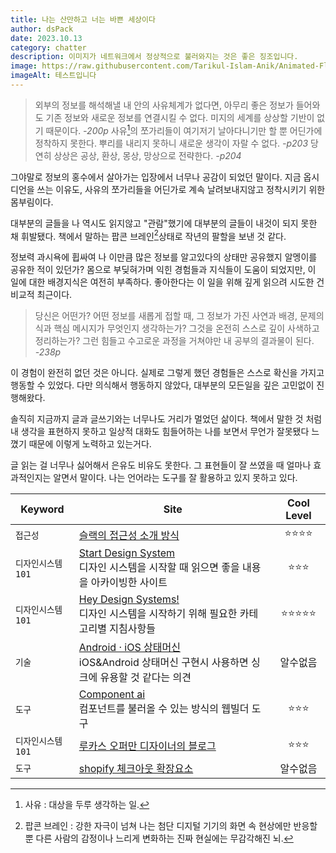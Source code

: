 ```yaml
---
title: 나는 산만하고 너는 바쁜 세상이다
author: dsPack
date: 2023.10.13
category: chatter
description: 이미지가 네트워크에서 정상적으로 불러와지는 것은 좋은 징조입니다.
image: https://raw.githubusercontent.com/Tarikul-Islam-Anik/Animated-Fluent-Emojis/master/Emojis/Smilies/Alien%20Monster.png
imageAlt: 테스트입니다
---
```


> 외부의 정보를 해석해낼 내 안의 사유체계가 없다면, 아무리 좋은 정보가 들어와도 기존 정보와 새로운 정보를 연결시킬 수 없다. 미지의 세계를 상상할 기반이 없기 때문이다. _-200p_
> 사유[^4]의 쪼가리들이 여기저기 날아다니기만 할 뿐 어딘가에 정착하지 못한다. 뿌리를 내리지 못하니 새로운 생각이 자랄 수 없다. _-p203_
> 당연히 상상은 공상, 환상, 몽상, 망상으로 전략한다. _-p204_

[^4]: 사유 : 대상을 두루 생각하는 일.

그야말로 정보의 홍수에서 살아가는 입장에서 너무나 공감이 되었던 말이다.
지금 옵시디언을 쓰는 이유도, 사유의 쪼가리들을 어딘가로 계속 날려보내지않고 정착시키기 위한 몸부림이다.

대부분의 글들을 나 역시도 읽지않고 "관람"했기에 대부분의 글들이 내것이 되지 못한 채 휘발됐다.
책에서 말하는 팝콘 브레인[^5]상태로 작년의 팔할을 보낸 것 같다.

[^5]: 팝콘 브레인 : 강한 자극이 넘쳐 나는 첨단 디지털 기기의 화면 속 현상에만 반응할 뿐 다른 사람의 감정이나 느리게 변화하는 진짜 현실에는 무감각해진 뇌.

정보력 과시욕에 휩싸여 나 이만큼 많은 정보를 알고있다의 상태만 공유했지 알멩이를 공유한 적이 있던가?
몸으로 부딪혀가며 익힌 경험들과 지식들이 도움이 되었지만, 이 일에 대한 배경지식은 여전히 부족하다.
좋아한다는 이 일을 위해 깊게 읽으려 시도한 건 비교적 최근이다.

> 당신은 어떤가? 어떤 정보를 새롭게 접할 때, 그 정보가 가진 사연과 배경, 문제의식과 핵심 메시지가 무엇인지 생각하는가? 그것을 온전히 스스로 깊이 사색하고 정리하는가? 그런 힘들고 수고로운 과정을 거쳐야만 내 공부의 결과물이 된다. _-238p_

이 경험이 완전히 없던 것은 아니다. 실제로 그렇게 했던 경험들은 스스로 확신을 가지고 행동할 수 있었다.
다만 의식해서 행동하지 않았다, 대부분의 모든일을 깊은 고민없이 진행해왔다.

솔직히 지금까지 글과 글쓰기와는 너무나도 거리가 멀었던 삶이다. 책에서 말한 것 처럼 내 생각을 표현하지 못하고 일상적 대화도 힘들어하는 나를 보면서 무언가 잘못됐다 느꼈기 때문에 이렇게 노력하고 있는거다.

글 읽는 걸 너무나 싫어해서 은유도 비유도 못한다. 그 표현들이 잘 쓰였을 때 얼마나 효과적인지는 알면서 말이다.
나는 언어라는 도구를 잘 활용하고 있지 못하고 있다.

| Keyword           | Site                                                                                                                                     |   Cool Level    |
| ----------------- | ---------------------------------------------------------------------------------------------------------------------------------------- | :-------------: |
| `접근성`          | [슬랙의 접근성 소개 방식](https://slack.com/intl/ko-kr/accessibility)                                                                    |  ⭐️⭐️⭐️⭐️   |
| `디자인시스템101` | [Start Design System](https://startdesignsystem.com/) </br> 디자인 시스템을 시작할 때 읽으면 좋을 내용을 아카이빙한 사이트               |    ⭐️⭐️⭐️    |
| `디자인시스템101` | [Hey Design Systems!](https://heydesign.systems/)</br> 디자인 시스템을 시작하기 위해 필요한 카테고리별 지침사항들                        | ⭐️⭐️⭐️⭐️⭐️ |
| `기술`            | [Android · iOS 상태머신](https://github.com/Tinder/StateMachine) </br> iOS&Android 상태머신 구현시 사용하면 싱크에 유용할 것 같다는 의견 |    알수없음     |
| `도구`            | [Component ai](https://components.ai/) </br> 컴포넌트를 불러올 수 있는 방식의 웹빌더 도구                                                |    ⭐️⭐️⭐️    |
| `디자인시스템101` | [루카스 오퍼만 디자이너의 블로그](https://www.veare.de/blog)                                                                             |    ⭐️⭐️⭐️    |
| `도구`            | [shopify 체크아웃 확장요소 ](https://shopify.dev/api/checkout-extensions/checkout#extension-components)                                  |    알수없음     |
